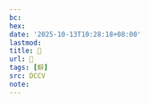 ```yaml
---
bc:
hex:
date: '2025-10-13T10:28:18+08:00'
lastmod:
title: 􅤢
url: 􅤢
tags: [辥]
src: DCCV
note:
---
```

